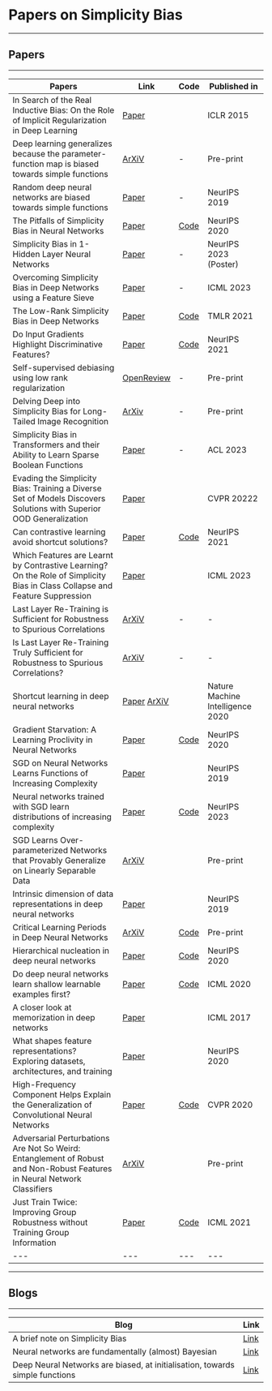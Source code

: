 # Papers on Simplicity Bias
---
## Papers
---
| Papers | Link | Code | Published in |
|---|---|---|---|
| In Search of the Real Inductive Bias: On the Role of Implicit Regularization in Deep Learning | [Paper](https://arxiv.org/abs/1412.6614) | | ICLR 2015 |
| Deep learning generalizes because the parameter-function map is biased towards simple functions | [ArXiV](https://arxiv.org/abs/1805.08522) | - | Pre-print |
| Random deep neural networks are biased towards simple functions | [Paper](https://proceedings.neurips.cc/paper/2019/file/feab05aa91085b7a8012516bc3533958-Paper.pdf) | - | NeurIPS 2019 |
| The Pitfalls of Simplicity Bias in Neural Networks | [Paper](https://proceedings.neurips.cc/paper/2020/file/6cfe0e6127fa25df2a0ef2ae1067d915-Paper.pdf) | [Code](https://github.com/harshays/simplicitybiaspitfalls) | NeurIPS 2020 |
| Simplicity Bias in 1-Hidden Layer Neural Networks | [Paper](https://neurips.cc/virtual/2023/poster/71765) | - | NeurIPS 2023 (Poster) |
| Overcoming Simplicity Bias in Deep Networks using a Feature Sieve | [Paper](https://proceedings.mlr.press/v202/tiwari23a/tiwari23a.pdf) | - | ICML 2023 |
| The Low-Rank Simplicity Bias in Deep Networks | [Paper](https://minyoungg.github.io/overparam/resources/overparam-v3.pdf) | [Code](https://github.com/minyoungg/overparam) | TMLR 2021 |
| Do Input Gradients Highlight Discriminative Features? | [Paper](https://proceedings.neurips.cc/paper_files/paper/2021/file/0fe6a94848e5c68a54010b61b3e94b0e-Paper.pdf) | [Code](https://github.com/harshays/inputgradients)| NeurIPS 2021 |
| Self-supervised debiasing using low rank regularization | [OpenReview](https://openreview.net/forum?id=PHpK5B2iGpq) | - | Pre-print |
| Delving Deep into Simplicity Bias for Long-Tailed Image Recognition | [ArXiv](https://arxiv.org/abs/2302.03264) | - | Pre-print |
| Simplicity Bias in Transformers and their Ability to Learn Sparse Boolean Functions | [Paper](https://aclanthology.org/2023.acl-long.317.pdf) | - | ACL 2023 |
| Evading the Simplicity Bias: Training a Diverse Set of Models Discovers Solutions with Superior OOD Generalization | [Paper](https://ehsanabb.github.io/assets/files/Evading_the_Simplicity_Bias_CVPR_2022_paper.pdf) | | CVPR 20222 |
| Can contrastive learning avoid shortcut solutions? | [Paper](https://proceedings.neurips.cc/paper/2021/file/27934a1f19d678a1377c257b9a780e80-Paper.pdf) | [Code](https://github.com/joshr17/IFM) | NeurIPS 2021 |
| Which Features are Learnt by Contrastive Learning? On the Role of Simplicity Bias in Class Collapse and Feature Suppression | [Paper](https://proceedings.mlr.press/v202/xue23d/xue23d.pdf)| | ICML 2023 |
| Last Layer Re-Training is Sufficient for Robustness to Spurious Correlations | [ArXiV](https://arxiv.org/abs/2204.02937) | - | - |
| Is Last Layer Re-Training Truly Sufficient for Robustness to Spurious Correlations? | [ArXiV](https://arxiv.org/abs/2308.00473) | - | - |
| Shortcut learning in deep neural networks | [Paper](https://www.nature.com/articles/s42256-020-00257-z) [ArXiV](https://arxiv.org/abs/2004.07780) | | Nature Machine Intelligence 2020 |
| Gradient Starvation: A Learning Proclivity in Neural Networks | [Paper](https://arxiv.org/pdf/2011.09468.pdf) | [Code](https://github.com/mpezeshki/Gradient_Starvation) | NeurIPS 2020 |
| SGD on Neural Networks Learns Functions of Increasing Complexity | [Paper](https://dl.acm.org/doi/10.5555/3454287.3454601) | | NeurIPS 2019 |
| Neural networks trained with SGD learn distributions of increasing complexity | [Paper](https://proceedings.mlr.press/v202/refinetti23a/refinetti23a.pdf) | [Code](https://github.com/sgoldt/dist_inc_comp.) | NeurIPS 2023 |
| SGD Learns Over-parameterized Networks that Provably Generalize on Linearly Separable Data | [ArXiV](https://arxiv.org/abs/1710.10174) | | Pre-print |
| Intrinsic dimension of data representations in deep neural networks | [Paper](https://proceedings.neurips.cc/paper_files/paper/2019/file/cfcce0621b49c983991ead4c3d4d3b6b-Paper.pdf) | | NeurIPS 2019 |
| Critical Learning Periods in Deep Neural Networks | [ArXiV](https://arxiv.org/abs/1711.08856) | [Code](https://github.com/uw-mad-dash/Accordion) | Pre-print |
| Hierarchical nucleation in deep neural networks | [Paper](https://proceedings.neurips.cc/paper/2020/file/54f3bc04830d762a3b56a789b6ff62df-Paper.pdf) | [Code](https://github.com/diegodoimo/hierarchical_nucleation) | NeurIPS 2020 |
| Do deep neural networks learn shallow learnable examples first? | [Paper](https://openreview.net/forum?id=HkxHv4rn24) | [Code](https://github.com/karttikeya/Shallow_to_Deep/) | ICML 2020 |
| A closer look at memorization in deep networks | [Paper](https://proceedings.mlr.press/v70/arpit17a/arpit17a.pdf) | | ICML 2017 |
| What shapes feature representations? Exploring datasets, architectures, and training | [Paper](https://proceedings.nips.cc/paper/2020/file/71e9c6620d381d60196ebe694840aaaa-Paper.pdf) | | NeurIPS 2020 |
| High-Frequency Component Helps Explain the Generalization of Convolutional Neural Networks | [Paper](https://openaccess.thecvf.com/content_CVPR_2020/papers/Wang_High-Frequency_Component_Helps_Explain_the_Generalization_of_Convolutional_Neural_Networks_CVPR_2020_paper.pdf) | [Code](https://github.com/HaohanWang/HFC) | CVPR 2020 |
| Adversarial Perturbations Are Not So Weird: Entanglement of Robust and Non-Robust Features in Neural Network Classifiers | [ArXiV](https://arxiv.org/pdf/2102.05110.pdf) | | Pre-print |
| Just Train Twice: Improving Group Robustness without Training Group Information | [Paper](http://proceedings.mlr.press/v139/liu21f/liu21f.pdf) | [Code](https://github.com/anniesch/jtt) | ICML 2021 |
|---|---|---|---|
---
## Blogs
---
| Blog | Link |
|---|---|
| A brief note on Simplicity Bias | [Link](https://www.lesswrong.com/posts/Gyggp2DJRMRLSnhid/a-brief-note-on-simplicity-bias-1) |
| Neural networks are fundamentally (almost) Bayesian | [Link](https://towardsdatascience.com/neural-networks-are-fundamentally-bayesian-bee9a172fad8) |
| Deep Neural Networks are biased, at initialisation, towards simple functions | [Link](https://towardsdatascience.com/deep-neural-networks-are-biased-at-initialisation-towards-simple-functions-a63487edcb99) |
